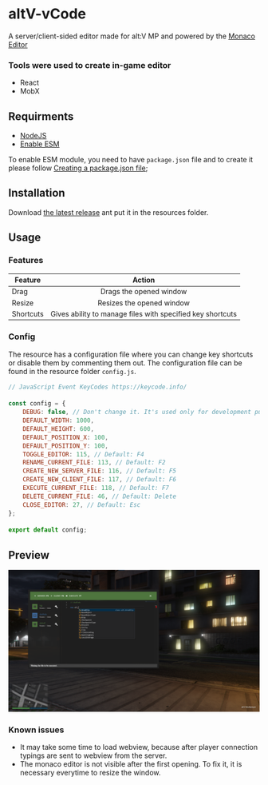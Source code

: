 # altV-vCode

A server/client-sided editor made for alt:V MP and powered by the [Monaco Editor](https://microsoft.github.io/monaco-editor/index.html)

### Tools were used to create in-game editor

-   React
-   MobX

## Requirments

-   [NodeJS](https://nodejs.org/en/download/current/)
-   [Enable ESM](https://nodejs.org/api/esm.html)

To enable ESM module, you need to have `package.json` file and to create it please follow [Creating a package.json file](https://docs.npmjs.com/creating-a-package-json-file);

## Installation

Download [the latest release](https://github.com/5exyGuy/altv-vcode/releases/tag/1.2) ant put it in the resources folder.

## Usage

### Features

| Feature   |                           Action                           |
| --------- | :--------------------------------------------------------: |
| Drag      |                  Drags the opened window                   |
| Resize    |                 Resizes the opened window                  |
| Shortcuts | Gives ability to manage files with specified key shortcuts |

### Config

The resource has a configuration file where you can change key shortcuts or disable them by commenting them out.
The configuration file can be found in the resource folder `config.js`.

```javascript
// JavaScript Event KeyCodes https://keycode.info/

const config = {
    DEBUG: false, // Don't change it. It's used only for development purposes.
    DEFAULT_WIDTH: 1000,
    DEFAULT_HEIGHT: 600,
    DEFAULT_POSITION_X: 100,
    DEFAULT_POSITION_Y: 100,
    TOGGLE_EDITOR: 115, // Default: F4
    RENAME_CURRENT_FILE: 113, // Default: F2
    CREATE_NEW_SERVER_FILE: 116, // Default: F5
    CREATE_NEW_CLIENT_FILE: 117, // Default: F6
    EXECUTE_CURRENT_FILE: 118, // Default: F7
    DELETE_CURRENT_FILE: 46, // Default: Delete
    CLOSE_EDITOR: 27, // Default: Esc
};

export default config;
```

## Preview

![](preview.png)

### Known issues

-   It may take some time to load webview, because after player connection typings are sent to webview from the server.
-   The monaco editor is not visible after the first opening. To fix it, it is necessary everytime to resize the window.
